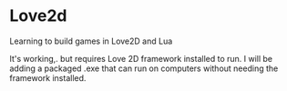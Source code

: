 # Love2d
Learning to build games in Love2D and Lua

It's working,. but requires Love 2D framework installed to run. I will be adding a packaged .exe that can run on computers without needing 
the framework installed.
